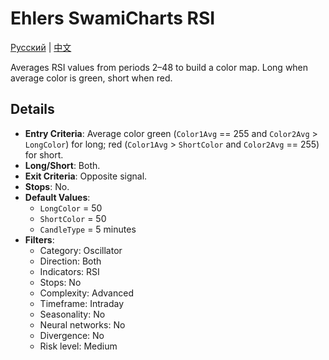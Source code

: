 # Ehlers SwamiCharts RSI
[Русский](README_ru.md) | [中文](README_cn.md)

Averages RSI values from periods 2–48 to build a color map. Long when average color is green, short when red.

## Details

- **Entry Criteria**: Average color green (`Color1Avg` == 255 and `Color2Avg` > `LongColor`) for long; red (`Color1Avg` > `ShortColor` and `Color2Avg` == 255) for short.
- **Long/Short**: Both.
- **Exit Criteria**: Opposite signal.
- **Stops**: No.
- **Default Values**:
  - `LongColor` = 50
  - `ShortColor` = 50
  - `CandleType` = 5 minutes
- **Filters**:
  - Category: Oscillator
  - Direction: Both
  - Indicators: RSI
  - Stops: No
  - Complexity: Advanced
  - Timeframe: Intraday
  - Seasonality: No
  - Neural networks: No
  - Divergence: No
  - Risk level: Medium
